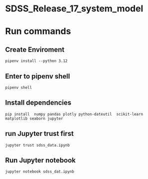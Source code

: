 # SDSS_Release_17_system_model



# Run commands

## Create Enviroment

```
pipenv install --python 3.12
```

## Enter to pipenv shell

```
pipenv shell
```

## Install dependencies

```
pip install  numpy pandas plotly python-dateutil  scikit-learn matplotlib seaborn jupyter
```

## run Jupyter trust first

```
jupyter trust sdss_data.ipynb
```

## Run Jupyter notebook

```
jupyter notebook sdss_dat.ipynb
```
